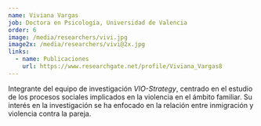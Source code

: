 ```yaml
---
name: Viviana Vargas
job: Doctora en Psicología, Universidad de Valencia
order: 6
image: /media/researchers/vivi.jpg
image2x: /media/researchers/vivi@2x.jpg
links:
  - name: Publicaciones
    url: https://www.researchgate.net/profile/Viviana_Vargas8
---
```


Integrante del equipo de investigación _VIO-Strategy_, centrado en el estudio de los procesos sociales implicados en la violencia en el ámbito familiar. Su interés en la investigación se ha enfocado en la relación entre inmigración y violencia contra la pareja.
